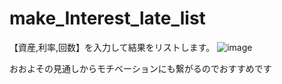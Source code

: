 # make_Interest_late_list
【資産,利率,回数】を入力して結果をリストします。
![image](https://user-images.githubusercontent.com/51709383/181875932-b020b3cd-492e-4079-bf37-49932fc75ed4.png)

おおよその見通しからモチベーションにも繋がるのでおすすめです
